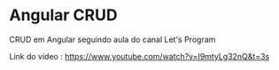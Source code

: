 # Angular CRUD
CRUD em Angular seguindo aula do canal Let's Program

Link do vídeo : https://www.youtube.com/watch?v=I9mtyLg32nQ&t=3s
